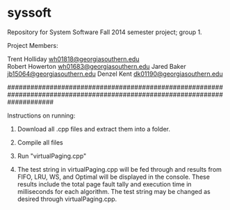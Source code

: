 syssoft
===========

Repository for System Software Fall 2014 semester project; group 1.

Project Members:

Trent Holliday  <wh01818@georgiasouthern.edu>  
Robert Howerton <wh01683@georgiasouthern.edu>
Jared Baker     <jb15064@georgiasouthern.edu>
Denzel Kent     <dk01190@georgiasouthern.edu>

############################################################################################################################

Instructions on running:

1) Download all .cpp files and extract them into a folder.

2) Compile all files

3) Run "virtualPaging.cpp"

4) The test string in virtualPaging.cpp will be fed through and results from FIFO, LRU, WS, and Optimal
will be displayed in the console. These results include the total page fault tally and execution time in
milliseconds for each algorithm. The test string may be changed as desired through virtualPaging.cpp.


  
  
  
